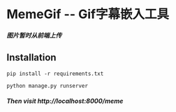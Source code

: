 # MemeGif -- Gif字幕嵌入工具

##### 图片暂时从前端上传

## Installation

```sbtshell
pip install -r requirements.txt
```

```sbtshell
python manage.py runserver
```

##### Then visit http://localhost:8000/meme
